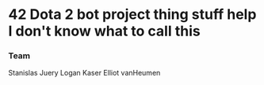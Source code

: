 # 42 Dota 2 bot project thing stuff help I don't know what to call this

### Team
Stanislas Juery
Logan Kaser
Elliot vanHeumen